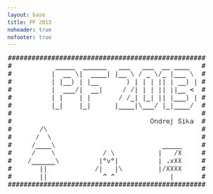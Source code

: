 ```yaml
---
layout: base
title: PF 2013
noheader: true
nofooter: true
---
```


![PF 2013](/static/content/pf2013/pf2013inverted.png)

